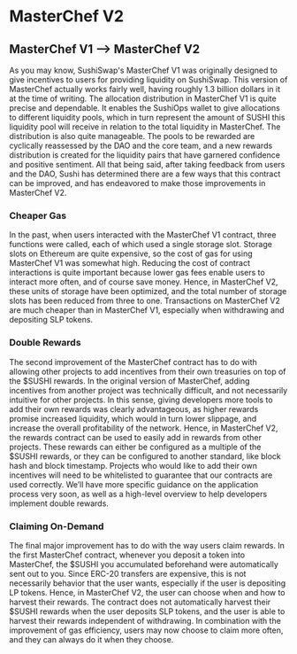 # MasterChef V2

## MasterChef V1 ⟶ MasterChef V2

As you may know, SushiSwap's MasterChef V1 was originally designed to give incentives to users for providing liquidity on SushiSwap. This version of MasterChef actually works fairly well, having roughly 1.3 billion dollars in it at the time of writing. The allocation distribution in MasterChef V1 is quite precise and dependable. It enables the SushiOps wallet to give allocations to different liquidity pools, which in turn represent the amount of SUSHI this liquidity pool will receive in relation to the total liquidity in MasterChef. The distribution is also quite manageable. The pools to be rewarded are cyclically reassessed by the DAO and the core team, and a new rewards distribution is created for the liquidity pairs that have garnered confidence and positive sentiment. All that being said, after taking feedback from users and the DAO, Sushi has determined there are a few ways that this contract can be improved, and has endeavored to make those improvements in MasterChef V2.

### Cheaper Gas

In the past, when users interacted with the MasterChef V1 contract, three functions were called, each of which used a single storage slot. Storage slots on Ethereum are quite expensive, so the cost of gas for using MasterChef V1 was somewhat high. Reducing the cost of contract interactions is quite important because lower gas fees enable users to interact more often, and of course save money. Hence, in MasterChef V2, these units of storage have been optimized, and the total number of storage slots has been reduced from three to one. Transactions on MasterChef V2 are much cheaper than in MasterChef V1, especially when withdrawing and depositing SLP tokens.

### Double Rewards

The second improvement of the MasterChef contract has to do with allowing other projects to add incentives from their own treasuries on top of the $SUSHI rewards. In the original version of MasterChef, adding incentives from another project was technically difficult, and not necessarily intuitive for other projects. In this sense, giving developers more tools to add their own rewards was clearly advantageous, as higher rewards promise increased liquidity, which would in turn lower slippage, and increase the overall profitability of the network. Hence, in MasterChef V2, the rewards contract can be used to easily add in rewards from other projects. These rewards can either be configured as a multiple of the $SUSHI rewards, or they can be configured to another standard, like block hash and block timestamp. Projects who would like to add their own incentives will need to be whitelisted to guarantee that our contracts are used correctly. We’ll have more specific guidance on the application process very soon, as well as a high-level overview to help developers implement double rewards.

### Claiming On-Demand

The final major improvement has to do with the way users claim rewards. In the first MasterChef contract, whenever you deposit a token into MasterChef, the $SUSHI you accumulated beforehand were automatically sent out to you. Since ERC-20 transfers are expensive, this is not necessarily behavior that the user wants, especially if the user is depositing LP tokens. Hence, in MasterChef V2, the user can choose when and how to harvest their rewards. The contract does not automatically harvest their $SUSHI rewards when the user deposits SLP tokens, and the user is able to harvest their rewards independent of withdrawing. In combination with the improvement of gas efficiency, users may now choose to claim more often, and they can always do it when they choose.
